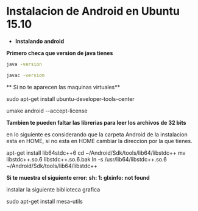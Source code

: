 # Instalacion de Android en Ubuntu 15.10

* **Instalando android**

**Primero checa que version de java tienes**
``` sh
java -version

javac -version


```

** Si no te aparecen las maquinas virtuales**

sudo apt-get install ubuntu-developer-tools-center

umake android --accept-license

**Tambien te pueden faltar las librerias para leer los archivos de 32 bits**

en lo siguiente es considerando que la carpeta Android de la instalacion esta en HOME, si no esta en HOME cambiar la direccion por la que tienes.

apt-get install lib64stdc++6
cd ~/Android/Sdk/tools/lib64/libstdc++
mv libstdc++.so.6 libstdc++.so.6.bak
ln -s /usr/lib64/libstdc++.so.6 ~/Android/Sdk/tools/lib64/libstdc++



**Si te muestra el siguiente error: sh: 1: glxinfo: not found**

instalar la siguiente biblioteca grafica

sudo apt-get install mesa-utils